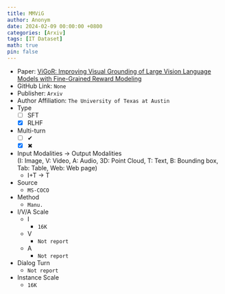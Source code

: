 ```yaml
---
title: MMViG
author: Anonym
date: 2024-02-09 00:00:00 +0800
categories: [Arxiv]
tags: [IT Dataset]
math: true
pin: false
---
```


- Paper: [ViGoR: Improving Visual Grounding of Large Vision Language Models with Fine-Grained Reward Modeling](https://arxiv.org/abs/2402.06118)
- GitHub Link: `None`
- Publisher: `Arxiv`
- Author Affiliation: `The University of Texas at Austin`
- Type
  + [ ] SFT
  + [x] RLHF
- Multi-turn
  + [ ] &#x2714;
  + [x] &#x2716;
- Input Modalities $\rightarrow$ Output Modalities <br />(I: Image, V: Video, A: Audio, 3D: Point Cloud, T: Text, B: Bounding box, Tab: Table, Web: Web page)
  + I+T $\rightarrow$ T
- Source
  + `MS-COCO`
- Method
  + `Manu.`
- I/V/A Scale
  + I
    * `16K`
  + V
    * `Not report`
  + A
    * `Not report`
- Dialog Turn
  + `Not report`
- Instance Scale
  + `16K`
